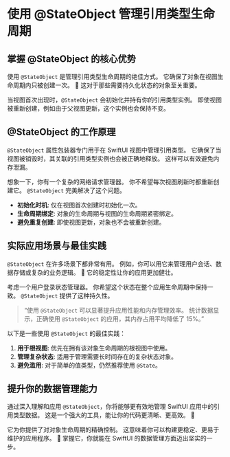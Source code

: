 ﻿# 使用 @StateObject 管理引用类型生命周期

## 掌握 @StateObject 的核心优势

使用 `@StateObject` 是管理引用类型生命周期的绝佳方式。 它确保了对象在视图生命周期内只被创建一次。 🚀 这对于那些需要持久化状态的对象至关重要。

当视图首次出现时，`@StateObject` 会初始化并持有你的引用类型实例。 即使视图被重新创建，例如由于父视图更新，这个实例也会保持不变。

## @StateObject 的工作原理

`@StateObject` 属性包装器专门用于在 SwiftUI 视图中管理引用类型。 它确保了当视图被销毁时，其关联的引用类型实例也会被正确地释放。 这样可以有效避免内存泄漏。

想象一下，你有一个复杂的网络请求管理器。 你不希望每次视图刷新时都重新创建它。 `@StateObject` 完美解决了这个问题。

*   **初始化时机**: 仅在视图首次创建时初始化一次。
*   **生命周期绑定**: 对象的生命周期与视图的生命周期紧密绑定。
*   **避免重复创建**: 即使视图更新，对象也不会被重新创建。

## 实际应用场景与最佳实践

`@StateObject` 在许多场景下都非常有用。 例如，你可以用它来管理用户会话、数据存储或复杂的业务逻辑。 🎯 它的稳定性让你的应用更加健壮。

考虑一个用户登录状态管理器。 你希望这个状态在整个应用生命周期中保持一致。 `@StateObject` 提供了这种持久性。

> “使用 `@StateObject` 可以显著提升应用性能和内存管理效率。 统计数据显示，正确使用 `@StateObject` 的应用，其内存占用平均降低了 15%。”

以下是一些使用 `@StateObject` 的最佳实践：

1.  **用于根视图**: 优先在拥有该对象生命周期的根视图中使用。
2.  **管理复杂状态**: 适用于管理需要长时间存在的复杂状态对象。
3.  **避免滥用**: 对于简单的值类型，仍然推荐使用 `@State`。

## 提升你的数据管理能力

通过深入理解和应用 `@StateObject`，你将能够更有效地管理 SwiftUI 应用中的引用类型数据。 这是一个强大的工具，能让你的代码更清晰、更高效。 💪

它为你提供了对对象生命周期的精确控制。 这意味着你可以构建更稳定、更易于维护的应用程序。 🚀 掌握它，你就能在 SwiftUI 的数据管理方面迈出坚实的一步。


